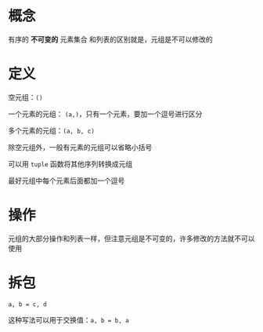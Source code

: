 # 概念

有序的 **不可变的** 元素集合
和列表的区别就是，元组是不可以修改的

# 定义

空元组：`()`

一个元素的元组： `(a,)`，只有一个元素，要加一个逗号进行区分

多个元素的元组：`(a, b, c)`

除空元组外，一般有元素的元组可以省略小括号

可以用 `tuple` 函数将其他序列转换成元组

最好元组中每个元素后面都加一个逗号

# 操作

元组的大部分操作和列表一样，但注意元组是不可变的，许多修改的方法就不可以使用

# 拆包

`a, b = c, d`

这种写法可以用于交换值：`a, b = b, a`